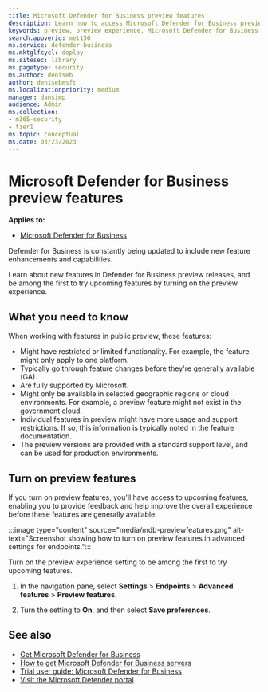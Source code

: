 ```yaml
---
title: Microsoft Defender for Business preview features
description: Learn how to access Microsoft Defender for Business preview features.
keywords: preview, preview experience, Microsoft Defender for Business, features, updates
search.appverid: met150
ms.service: defender-business
ms.mktglfcycl: deploy
ms.sitesec: library
ms.pagetype: security
ms.author: deniseb
author: denisebmsft
ms.localizationpriority: medium
manager: dansimp
audience: Admin
ms.collection:
- m365-security
- tier1
ms.topic: conceptual
ms.date: 03/23/2023
---
```


# Microsoft Defender for Business preview features

**Applies to:**

- [Microsoft Defender for Business](mdb-overview.md)

Defender for Business is constantly being updated to include new feature enhancements and capabilities.

Learn about new features in Defender for Business preview releases, and be among the first to try upcoming features by turning on the preview experience.

## What you need to know

When working with features in public preview, these features:

- Might have restricted or limited functionality. For example, the feature might only apply to one platform.
- Typically go through feature changes before they're generally available (GA).
- Are fully supported by Microsoft.
- Might only be available in selected geographic regions or cloud environments. For example, a preview feature might not exist in the government cloud.
- Individual features in preview might have more usage and support restrictions. If so, this information is typically noted in the feature documentation.
- The preview versions are provided with a standard support level, and can be used for production environments.

## Turn on preview features

If you turn on preview features, you'll have access to upcoming features, enabling you to provide feedback and help improve the overall experience before these features are generally available.

:::image type="content" source="media/mdb-previewfeatures.png" alt-text="Screenshot showing how to turn on preview features in advanced settings for endpoints.":::

Turn on the preview experience setting to be among the first to try upcoming features.

1. In the navigation pane, select **Settings** \> **Endpoints** \> **Advanced features** \> **Preview features**.

2. Turn the setting to **On**, and then select **Save preferences**.

## See also

- [Get Microsoft Defender for Business](get-defender-business.md)
- [How to get Microsoft Defender for Business servers](get-defender-business.md#how-to-get-microsoft-defender-for-business-servers)
- [Trial user guide: Microsoft Defender for Business](trial-playbook-defender-business.md)
- [Visit the Microsoft Defender portal](mdb-get-started.md)

